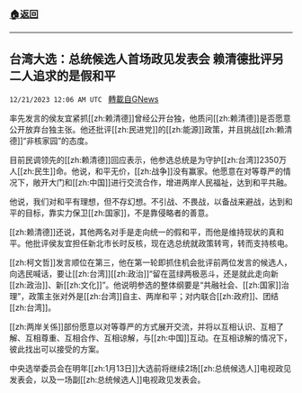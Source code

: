###  [:house:返回](README.md)
---


## 台湾大选：总统候选人首场政见发表会  赖清德批评另二人追求的是假和平
`12/21/2023 12:06 AM UTC ` [轉載自GNews](https://gnews.org/articles/2134254)

率先发言的侯友宜紧抓[[zh:赖清德]]曾经公开台独，他质问[[zh:赖清德]]是否愿意公开放弃台独主张。他还批评[[zh:民进党]]的[[zh:能源]]政策，并且挑战[[zh:赖清德]]“非核家园”的态度。

目前民调领先的[[zh:赖清德]]回应表示，他参选总统是为守护[[zh:台湾]]2350万人[[zh:民生]]命。他说，和平无价，[[zh:战争]]没有赢家。他愿意在对等尊严的情况下，敞开大门和[[zh:中国]]进行交流合作，增进两岸人民福祉，达到和平共融。

他说，我们对和平有理想，但不存幻想。不引战、不畏战，以备战来避战，达到和平的目标，靠实力保卫[[zh:国家]]，不是靠侵略者的善意。

[[zh:赖清德]]还说，其他两名对手是走向统一的假和平，而他是维持现状的真和平。他批评侯友宜担任新北市长时反核，现在选总统就政策转弯，转而支持核电。

[[zh:柯文哲]]发言顺位在第三，他在第一轮即抓住机会批评前两位发言的候选人，向选民喊话，要让[[zh:台湾]][[zh:政治]]“留在蓝绿两极恶斗，还是就此走向新[[zh:政治]]、新[[zh:文化]]”。他说明参选的整体纲要是“共融社会、[[zh:国家]]治理”，政策主张对外是[[zh:台湾]]自主、两岸和平；对内联合[[zh:政府]]、团结[[zh:台湾]]。

[[zh:两岸关係]]部份愿意以对等尊严的方式展开交流，并将以互相认识、互相了解、互相尊重、互相合作、互相谅解，与[[zh:中国]]互动。在互相谅解的情况下，彼此找出可以接受的方案。

中央选举委员会在明年[[zh:1月13日]]大选前将继续2场[[zh:总统候选人]]电视政见发表会，以及一场副[[zh:总统候选人]]电视政见发表会。

